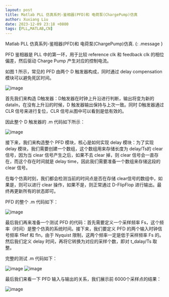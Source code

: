 ```yaml
---
layout: post
title: Matlab PLL 仿真系列-鉴相器(PFD)和 电荷泵(ChargePump)仿真
author: Xuxiang Liu
date: 2023-12-09 23:18 +0800
tags: [PLL,MATLAB,CN]
---
```


Matlab PLL 仿真系列-鉴相器(PFD)和 电荷泵(ChargePump)仿真.
{: .message }


PFD 鉴相器是 PLL 中的第一环，用于比较 reference clk 和 feedback clk 的相位偏差，然后驱动 Charge Pump 产生对应的控制电流。

如图 1 所示，常见的 PFD 由两个 D 触发器构成，同时通过 delay compensation 模块可以避免死区时间。

![image](https://github.com/xuxiang-liu/xuxiang-liu.github.io/assets/40487487/739ed28c-ed40-4b88-99d7-f1b500fc188e)

首先我们来构造 D触发器：D触发器在时钟上升沿进行判断，输出将变为新的 dataIn，在没有上升沿的时候，D 触发器输出保持与上次一致。同时 D触发器通过 CLR 信号来进行复位，CLR 信号从图中可以看到是低有效的。

因此整个 D 触发器的 .m 代码如下所示：

![image](https://github.com/xuxiang-liu/xuxiang-liu.github.io/assets/40487487/7a8ce2a0-e37a-4928-90b9-51967c333274)

接下来，我们来构造整个 PFD 模块，核心是如何实现 delay 模块：为了实现 delay 模块，我们需要创建一个数组，这个数组用来存储长度为 delay/Ts的 clear 信号，因为当 clear 信号产生之后，如果不去 clear 掉，则 clear 信号会一直存在，而这个存在时间就是 delay time，因此我们需要准备一个数组来存储这段的 clear 信号。

在每个仿真时刻，我们都会检测当前的时间点是否在存储 clear信号的数组中，如果是，则可以进行 clear 操作，如果不是，则正常通过 D-FlipFlop 进行输出。最终再更新所有的状态即可。

PFD 的整个 .m 代码如下：

![image](https://github.com/xuxiang-liu/xuxiang-liu.github.io/assets/40487487/78c5052a-2ce2-43ff-806f-020e7804b7ad)

最后我们再来准备一个测试 PFD 的代码：首先需要定义一个采样频率 Fs，这个频率（时间）是整个仿真的系统时间。接下来，我们要定义 PFD 的两个输入时钟信号频率 fRef 和 fIn，由于 Nyquist 限制，这两个频率一定是低于采样频率 Fs 的。然后我们定义 delay 时间，再将它转换为对应的采样个数，即对 t_dalay/Ts 取整。

完整的测试 .m 代码如下：

![image](https://github.com/xuxiang-liu/xuxiang-liu.github.io/assets/40487487/90b661e1-c3b1-446a-af81-155978d8113f)
![image](https://github.com/xuxiang-liu/xuxiang-liu.github.io/assets/40487487/638f1429-6f2b-457d-b746-03e564b0e4da)

最后我们来看一下 PFD 输入与输出的关系，我们展示前 6000个采样点的结果：

![image](https://github.com/xuxiang-liu/xuxiang-liu.github.io/assets/40487487/c5eb615d-48d6-4b18-95c2-a4420f6032be)

